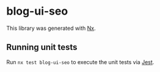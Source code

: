 # blog-ui-seo

This library was generated with [Nx](https://nx.dev).

## Running unit tests

Run `nx test blog-ui-seo` to execute the unit tests via [Jest](https://jestjs.io).
